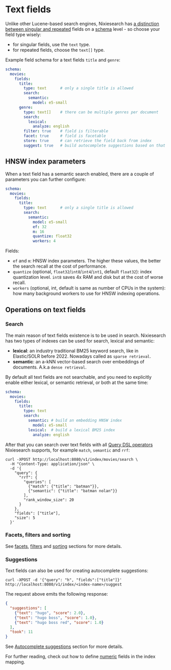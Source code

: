 # Text fields

Unlike other Lucene-based search engines, Nixiesearch has [a distinction between singular and repeated](../format.md#repeated-fields) fields on a [schema](../mapping.md) level - so choose your field type wisely:

* for singular fields, use the `text` type.
* for repeated fields, choose the `text[]` type.

Example field schema for a text fields `title` and `genre`:

```yaml
schema:
  movies:
    fields:
      title:
        type: text      # only a single title is allowed
        search:
          semantic:
            model: e5-small
      genre:
        type: text[]    # there can be multiple genres per document
        search: 
          lexical:
            analyze: english
        filter: true    # field is filterable
        facet: true     # field is facetable
        store: true     # can retrieve the field back from index
        suggest: true   # build autocomplete suggestions based on that field
```

## HNSW index parameters

When a text field has a semantic search enabled, there are a couple of parameters you can further configure:

```yaml
schema:
  movies:
    fields:
      title:
        type: text      # only a single title is allowed
        search:
          semantic:
            model: e5-small
            ef: 32
            m: 16
            quantize: float32
            workers: 4
```

Fields:

* `ef` and `m`: HNSW index parameters. The higher these values, the better the search recall at the cost of performance.
* `quantize` (optional, `float32`/`int8`/`int4`/`int1`, default `float32`): index quantization level. `int8` saves 4x RAM and disk but at the cost of worse recall.
* `workers` (optional, int, default is same as number of CPUs in the system): how many background workers to use for HNSW indexing operations.

## Operations on text fields

### Search

The main reason of text fields existence is to be used in search. Nixiesearch has two types of indexes can be used for search, lexical and semantic:

* **lexical**: an industry traditional BM25 keyword search, like in Elastic/SOLR before 2022. Nowadays called as `sparse retrieval`.
* **semantic**: an a-kNN vector-based search over embeddings of documents. A.k.a `dense retrieval`.

By default all text fields are not searchable, and you need to explicitly enable either lexical, or semantic retrieval, or both at the same time:

```yaml
schema:
  movies:
    fields:
      title:
        type: text
        search:
          semantic: # build an embedding HNSW index 
            model: e5-small
          lexical:  # build a lexical BM25 index
            analyze: english
```

After that you can search over text fields with all [Query DSL operators](../../search/query/overview.md) Nixiesearch supports, for example `match`, `semantic` and `rrf`: 

```shell
curl -XPOST http://localhost:8080/v1/index/movies/search \
  -H "Content-Type: application/json" \
  -d '{ 
    "query": {
      "rrf": {
        "queries": [
          {"match": {"title": "batman"}},
          {"semantic": {"title": "batman nolan"}}
        ],
        "rank_window_size": 20
      } 
    }, 
    "fields": ["title"], 
    "size": 5
  }'
```

### Facets, filters and sorting

See [facets](../../search/facet.md), [filters](../../search/filter.md) and [sorting](../../search/sort.md) sections for more details.

### Suggestions

Text fields can also be used for creating autocomplete suggestions:

```shell
curl -XPOST -d '{"query": "h", "fields":["title"]}' http://localhost:8080/v1/index/<index-name>/suggest

```

The request above emits the following response:

```json
{
  "suggestions": [
    {"text": "hugo", "score": 2.0},
    {"text": "hugo boss", "score": 1.0},
    {"text": "hugo boss red", "score": 1.0}
  ],
  "took": 11
}
```

See [Autocomplete suggestions](../../autocomplete/index.md) section for more details.

For further reading, check out how to define [numeric](numeric.md) fields in the index mapping.

